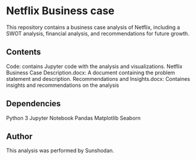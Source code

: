 # Netflix Business case

This repository contains a business case analysis of Netflix, including a SWOT analysis, financial analysis, and recommendations for future growth.

## Contents

Code: contains Jupyter code with the analysis and visualizations.
Netflix Business Case Description.docx: A document containing the problem statement and description.
Recommendations and Insights.docx: Containes insights and recommendations on the analysis

## Dependencies
Python 3
Jupyter Notebook
Pandas
Matplotlib
Seaborn

## Author
This analysis was performed by Sunshodan.
